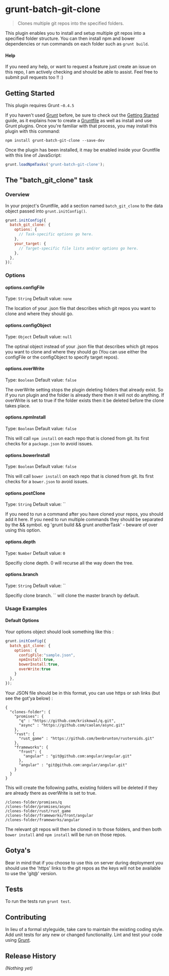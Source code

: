# grunt-batch-git-clone

> Clones multiple git repos into the specified folders.

This plugin enables you to install and setup multiple git repos into a specified folder structure. You can then install npm and bower dependencies or run commands on each folder such as ```grunt build```.

#### Help
If you need any help, or want to request a feature just create an issue on this repo, I am actively checking and should be able to assist. Feel free to submit pull requests too !! :)


## Getting Started
This plugin requires Grunt `~0.4.5`

If you haven't used [Grunt](http://gruntjs.com/) before, be sure to check out the [Getting Started](http://gruntjs.com/getting-started) guide, as it explains how to create a [Gruntfile](http://gruntjs.com/sample-gruntfile) as well as install and use Grunt plugins. Once you're familiar with that process, you may install this plugin with this command:

```shell
npm install grunt-batch-git-clone --save-dev
```

Once the plugin has been installed, it may be enabled inside your Gruntfile with this line of JavaScript:

```js
grunt.loadNpmTasks('grunt-batch-git-clone');
```

## The "batch_git_clone" task

### Overview
In your project's Gruntfile, add a section named `batch_git_clone` to the data object passed into `grunt.initConfig()`.

```js
grunt.initConfig({
  batch_git_clone: {
    options: {
      // Task-specific options go here.
    },
    your_target: {
      // Target-specific file lists and/or options go here.
    },
  },
});
```

### Options

#### options.configFile
Type: `String`
Default value: `none`

The location of your .json file that describes which git repos you want to clone and where they should go.

#### options.configObject
Type: `Object`
Default value: `null`

The optinal object instead of your .json file that describes which git repos you want to clone and where they should go (You can use either the configFile or the configObject to specify target repos).

#### options.overWrite
Type: `Boolean`
Default value: `false`

The overWrite setting stops the plugin deleting folders that already exist. So if you run plugin and the folder is already there then
it will not do anything. If overWrite is set to true if the folder exists then it be deleted before the clone takes place.

#### options.npmInstall
Type: `Boolean`
Default value: `false`

This will call `npm install` on each repo that is cloned from git. Its first checks for a `package.json` to avoid issues.

#### options.bowerInstall
Type: `Boolean`
Default value: `false`

This will call `bower install` on each repo that is cloned from git. Its first checks for a `bower.json` to avoid issues.

#### options.postClone
Type: `String`
Default value: ``

If you need to run a command after you have cloned your repos, you should add it here. If you need to run multiple commands they should be
separated by the && symbol. eg 'grunt build && grunt anotherTask' - beware of over using this option.

#### options.depth
Type: `Number`
Default value: `0`

Specifiy clone depth. 0 will recurse all the way down the tree.

#### options.branch
Type: `String`
Default value: ``

Specifiy clone branch. `` will clone the master branch by default.

### Usage Examples

#### Default Options
Your options object should look something like this :

```js
grunt.initConfig({
  batch_git_clone: {
    options: {
      configFile:"sample.json",
      npmInstall:true,
      bowerInstall:true,
      overWrite:true
    }
  },
});
```

Your JSON file should be in this format, you can use https or ssh links (but see the got'ya below) :
```
{
  "clones-folder": {
    "promises": {
      "q" : "https://github.com/kriskowal/q.git",
      "async" : "https://github.com/caolan/async.git"
    },
    "rust": {
      "rust_game" : "https://github.com/benbrunton/rusteroids.git"
    },
    "frameworks": {
      "front": {
        "angular" : "git@github.com:angular/angular.git"
      },
      "angular" : "git@github.com:angular/angular.git"
    }
  }
}
```

This will create the following paths, existing folders will be deleted if they are already there as overWrite is set to true.
```
/clones-folder/promises/q
/clones-folder/promises/async
/clones-folder/rust/rust_game
/clones-folder/frameworks/front/angular
/clones-folder/frameworks/angular
```

The relevant git repos will then be cloned in to those folders, and then both `bower install` and `npm install` will be run on those repos.

## Gotya's

Bear in mind that if you choose to use this on server during deployment you should use the 'https' links to the git repos as the keys will not be available to use the 'git@' version.

## Tests

To run the tests run ```grunt test```.

## Contributing
In lieu of a formal styleguide, take care to maintain the existing coding style. Add unit tests for any new or changed functionality. Lint and test your code using [Grunt](http://gruntjs.com/).

## Release History
_(Nothing yet)_
